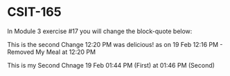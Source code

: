 # CSIT-165

In Module 3 exercise #17 you will change the block-quote below:

This is the second Change 12:20 PM 
 was delicious! as on 19 Feb 12:16 PM - Removed My Meal at  12:20 PM 
 
 This is my Second Chnage 19 Feb 01:44 PM (First) at 01:46 PM (Second)


